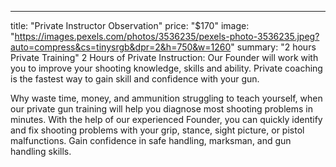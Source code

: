 ---
title: "Private Instructor Observation"
price: "$170"
image: "https://images.pexels.com/photos/3536235/pexels-photo-3536235.jpeg?auto=compress&cs=tinysrgb&dpr=2&h=750&w=1260"
summary: "2 hours Private Training"
2 Hours of Private Instruction: Our Founder will work with you to improve your shooting knowledge, skills and ability.  Private coaching is the fastest way to gain skill and confidence with your gun.

Why waste time, money, and ammunition struggling to teach yourself, when our private gun training will help you diagnose most shooting problems in minutes. With the help of our experienced Founder, you can quickly identify and fix shooting problems with your grip, stance, sight picture, or pistol malfunctions. Gain confidence in safe handling, marksman, and gun handling skills.


<!--stackedit_data:
eyJoaXN0b3J5IjpbLTEyNjE1NzA4NzIsNzkxMjEyMDA0XX0=
-->